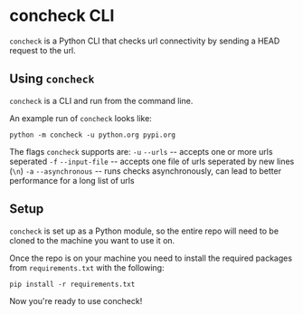 # concheck CLI
`concheck` is a Python CLI that checks url connectivity by sending a HEAD request to the url.

## Using `concheck`
`concheck` is a CLI and run from the command line.

An example run of `concheck` looks like:
```
python -m concheck -u python.org pypi.org
```

The flags `concheck` supports are:
`-u` `--urls` -- accepts one or more urls seperated
`-f` `--input-file` -- accepts one file of urls seperated by new lines (`\n`)
`-a` `--asynchronous` -- runs checks asynchronously, can lead to better performance for a long list of urls

## Setup
`concheck` is set up as a Python module, so the entire repo will need to be cloned to the machine you want to use it on.

Once the repo is on your machine you need to install the required packages from `requirements.txt` with the following:
```
pip install -r requirements.txt
```
Now you're ready to use concheck!